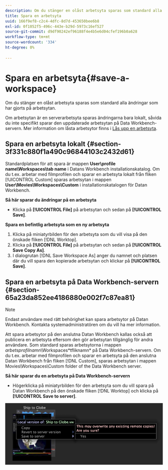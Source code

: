 ```yaml
---
description: Om du stänger en olåst arbetsyta sparas som standard alla ändringar som har gjorts på arbetsytan.
title: Spara en arbetsyta
uuid: 166f9ef8-c2c4-4dfc-8d7d-453650bee6b8
exl-id: 0f1052f5-496c-443e-b29d-5973c16ef527
source-git-commit: d9df90242ef96188f4e4b5e6d04cfef196b0a628
workflow-type: tm+mt
source-wordcount: '334'
ht-degree: 0%

---
```


# Spara en arbetsyta{#save-a-workspace}

Om du stänger en olåst arbetsyta sparas som standard alla ändringar som har gjorts på arbetsytan.

Om arbetsytan är en serverarbetsyta sparas ändringarna bara lokalt, såvida du inte specifikt sparar den uppdaterade arbetsytan på Data Workbench-servern. Mer information om låsta arbetsytor finns i [Lås upp en arbetsyta](../../../home/c-get-started/c-work-worksp/c-unlock-wksp.md#concept-18ada952aecf45c79a806b31b294023e).

## Spara en arbetsyta lokalt {#section-3f331c880f1a490c96844103c2432d61}

Standardplatsen för att spara är mappen **User\profile name\Workspaces\tab name** i Datans Workbench installationskatalog. Om du t.ex. arbetar med filmprofilen och sparar en arbetsyta lokalt från fliken [!UICONTROL Custom] sparas arbetsytan i mappen **User\Movies\Workspaces\Custom** i installationskatalogen för Datan Workbench.

**Så här sparar du ändringar på en arbetsyta**

* Klicka på **[!UICONTROL File]** på arbetsytan och sedan på **[!UICONTROL Save]**.

**Spara en befintlig arbetsyta som en ny arbetsyta**

1. Klicka på miniatyrbilden för den arbetsyta som du vill visa på den önskade fliken [!DNL Worktop].
1. Klicka på **[!UICONTROL File]** på arbetsytan och sedan på **[!UICONTROL Save Copy As]**.
1. I dialogrutan [!DNL Save Workspace As] anger du namnet och platsen där du vill spara den kopierade arbetsytan och klickar på **[!UICONTROL Save]**.

## Spara en arbetsyta på Data Workbench-servern {#section-65a23da852ee4186880e002f7c87ea81}

>[!NOTE]
>
>Endast användare med rätt behörighet kan spara arbetsytor på Datan Workbench. Kontakta systemadministratören om du vill ha mer information.

Att spara arbetsytor på den anslutna Datan Workbench kallas också att publicera en arbetsyta eftersom den gör arbetsytan tillgänglig för andra användare. Som standard sparas arbetsytorna i mappen *arbetsprofilnamn*\Workspaces\*tfliknamn* på Data Workbench-servern. Om du t.ex. arbetar med filmprofilen och sparar en arbetsyta på den anslutna Datan Workbench från fliken [!DNL Custom], sparas arbetsytan i mappen Movies\Workspaces\Custom folder of the Data Workbench server.

**Så här sparar du en arbetsyta på Data Workbench-servern**

* Högerklicka på miniatyrbilden för den arbetsyta som du vill spara på Datan Workbench på den önskade fliken [!DNL Worktop] och klicka på **[!UICONTROL Save to server]**.

![](assets/mnu_workspaceManager_SaveToServerwksp.png)
